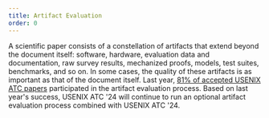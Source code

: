 ```yaml
---
title: Artifact Evaluation
order: 0
---
```


A scientific paper consists of a constellation of artifacts that extend beyond the document itself: software, hardware, evaluation data and documentation, raw survey results, mechanized proofs, models, test suites, benchmarks, and so on.
In some cases, the quality of these artifacts is as important as that of the document itself. Last year, [81% of accepted USENIX ATC papers](https://sysartifacts.github.io/atc2022/results) participated in the artifact evaluation process.
Based on last year's success, USENIX ATC '24 will continue to run an optional artifact evaluation process combined with USENIX ATC '24.
